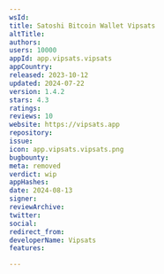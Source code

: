 ```yaml
---
wsId: 
title: Satoshi Bitcoin Wallet Vipsats
altTitle: 
authors: 
users: 10000
appId: app.vipsats.vipsats
appCountry: 
released: 2023-10-12
updated: 2024-07-22
version: 1.4.2
stars: 4.3
ratings: 
reviews: 10
website: https://vipsats.app
repository: 
issue: 
icon: app.vipsats.vipsats.png
bugbounty: 
meta: removed
verdict: wip
appHashes: 
date: 2024-08-13
signer: 
reviewArchive: 
twitter: 
social: 
redirect_from: 
developerName: Vipsats
features: 

---
```



